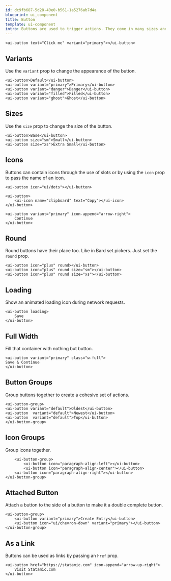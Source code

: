 ```yaml
---
id: dc9fb687-5d28-40e0-b561-1a5276ab7d4a
blueprint: ui_component
title: Button
template: ui-component
intro: Buttons are used to trigger actions. They come in many sizes and flavors.
---
```

```component
<ui-button text="Click me" variant="primary"></ui-button>
```

## Variants

Use the `variant` prop to change the appearance of the button.

```component
<ui-button>Default</ui-button>
<ui-button variant="primary">Primary</ui-button>
<ui-button variant="danger">Danger</ui-button>
<ui-button variant="filled">Filled</ui-button>
<ui-button variant="ghost">Ghost</ui-button>
```

## Sizes

<p>Use the <code>size</code> prop to change the size of the button.</p>

```component
<ui-button>Base</ui-button>
<ui-button size="sm">Small</ui-button>
<ui-button size="xs">Extra Small</ui-button>
```


## Icons

Buttons can contain icons through the use of slots or by using the `icon` prop to pass the name of an icon.

```component
<ui-button icon="ui/dots"></ui-button>

<ui-button>
    <ui-icon name="clipboard" text="Copy"></ui-icon>
</ui-button>

<ui-button variant="primary" icon-append="arrow-right">
    Continue
</ui-button>
```


## Round

Round buttons have their place too. Like in Bard set pickers. Just set the `round` prop.

```component
<ui-button icon="plus" round></ui-button>
<ui-button icon="plus" round size="sm"></ui-button>
<ui-button icon="plus" round size="xs"></ui-button>
```


## Loading

Show an animated loading icon during network requests.

```component
<ui-button loading>
    Save
</ui-button>
```


## Full Width

Fill that container with nothing but button.

```component
<ui-button variant="primary" class="w-full">
Save & Continue
</ui-button>
```


## Button Groups

Group buttons together to create a cohesive set of actions.

```component
<ui-button-group>
<ui-button variant="default">Oldest</ui-button>
<ui-button  variant="default">Newest</ui-button>
<ui-button  variant="default">Top</ui-button>
</ui-button-group>
```


## Icon Groups

Group icons together.

```component
    <ui-button-group>
        <ui-button icon="paragraph-align-left"></ui-button>
        <ui-button icon="paragraph-align-center"></ui-button>
    <ui-button icon="paragraph-align-right"></ui-button>
</ui-button-group>
```


## Attached Button

Attach a button to the side of a button to make it a double complete button.

```component
<ui-button-group>
    <ui-button variant="primary">Create Entry</ui-button>
    <ui-button icon="ui/chevron-down" variant="primary"></ui-button>
</ui-button-group>
```

## As a Link

Buttons can be used as links by passing an <code>href</code> prop.

```component
<ui-button href="https://statamic.com" icon-append="arrow-up-right">
    Visit Statamic.com
</ui-button>
```
